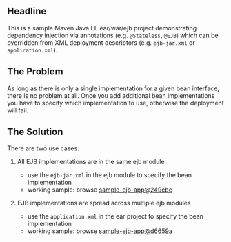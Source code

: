 
## Headline

This is a sample Maven Java EE ear/war/ejb project demonstrating dependency injection via annotations (e.g. `@Stateless`, `@EJB`) which can be overridden from XML deployment descriptors (e.g. `ejb-jar.xml` or `application.xml`).

## The Problem

As long as there is only a single implementation for a given bean interface, there is no problem at all. Once you add additional bean implementations you have to specify which implementation to use, otherwise the deployment will fail.

## The Solution

There are two use cases:

1.  All EJB implementations are in the same ejb module 
    
    * use the `ejb-jar.xml` in the ejb module to specify the bean implementation
    * working sample: browse [sample-ejb-app@249cbe](https://github.com/tknerr/sample-ejb-app/tree/249cbe7247095495f9875f9aaf0334efbb8a1304)
    
2.  EJB implementations are spread across multiple ejb modules
    
    * use the `application.xml` in the ear project to specify the bean implementation
    * working sample: browse [sample-ejb-app@d6659a](https://github.com/tknerr/sample-ejb-app/tree/d6659adef967fdc20dcfd6473665480695c9103c)


